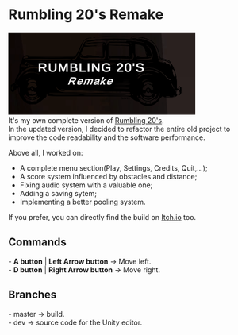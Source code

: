 <h1>Rumbling 20's Remake</h1>

![Title](Images/Cattura.PNG) </br>
It's my own complete version of [Rumbling 20's](https://github.com/ThrustWorld/Rumbling20-s). </br>
In the updated version, I decided to refactor the entire old project to improve the code readability and the software performance. </br>

Above all, I worked on: </br>
- A complete menu section(Play, Settings, Credits, Quit,...); </br>
- A score system influenced by obstacles and distance; </br>
- Fixing audio system with a valuable one; </br>
- Adding a saving sytem; </br>
- Implementing a better pooling system. </br>

If you prefer, you can directly find the build on [Itch.io](https://thrustworld.itch.io/rumbling-20s-remake) too.

<h2>Commands</h2>
- <b>A button</b> | <b>Left Arrow button</b> -> Move left. </br>
- <b>D button</b> | <b>Right Arrow button</b> -> Move right.

<h2>Branches</h2>
- master -> build. </br>
- dev -> source code for the Unity editor.
